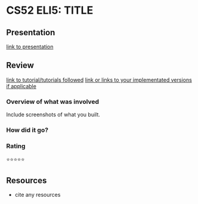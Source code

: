 # CS52 ELI5:  TITLE

## Presentation

[link to presentation](http://docs.google.com)

## Review

[link to tutorial/tutorials followed](http://google.com)
[link or links to your implementated versions if applicable](http://google.com)

### Overview of what was involved

Include screenshots of what you built. 

### How did it go? 

###  Rating

⭐️⭐️⭐️⭐️⭐️

## Resources

* cite any resources
